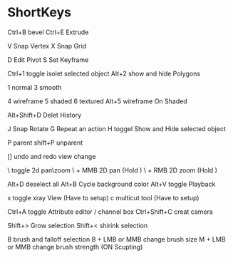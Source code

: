 # ShortKeys

Ctrl+B   bevel
Ctrl+E    Extrude

V   Snap Vertex
X   Snap Grid

D   Edit Pivot
S   Set Keyframe

Ctrl+1    toggle isolet selected object
Alt+2   show and hide Polygons

1   normal
3   smooth

4   wireframe
5   shaded
6   textured
Alt+5   wireframe On Shaded


Alt+Shift+D   Delet History

J   Snap Rotate
G   Repeat an action
H   toggel Show and Hide selected object

P   parent
shift+P   unparent

[]    undo and redo view change

\     toggle 2d pan\zoom
\ + MMB   2D pan (Hold \)
\ + RMB   2D zoom (Hold \)

Alt+D   deselect all
Alt+B   Cycle background color
Alt+V   toggle Playback

x     toggle xray View (Have to setup)
c     multicut tool (Have to setup)

Ctrl+A    toggle Attribute editor / channel box
Ctrl+Shift+C    creat camera

Shift+>   Grow selection
Shift+<   shirink selection


B   brush and falloff selection
B + LMB or MMB   change brush size
M + LMB or MMB   change brush strength (ON Scupting)
